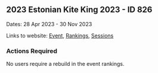 ## 2023 Estonian Kite King  2023 - ID 826

Dates: 28 Apr 2023 - 30 Nov 2023

Links to website: [Event](https://www.gps-kitesurfing.com/default.aspx?mnu=event&val=826), [Rankings](https://www.gps-kitesurfing.com/default.aspx?mnu=eventranking&val=826), [Sessions](https://www.gps-kitesurfing.com/default.aspx?mnu=eventsessions&val=826)

### Actions Required

No users require a rebuild in the event rankings.

